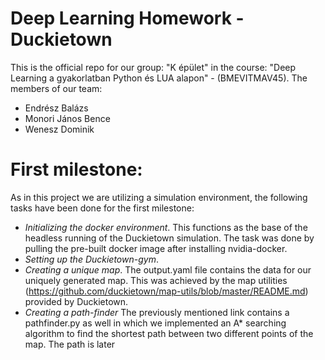 # Deep Learning Homework - Duckietown
This is the official repo for our group: "K épület" in the course: "Deep Learning a gyakorlatban Python és LUA alapon" - (BMEVITMAV45). The members of our team:
- Endrész Balázs
- Monori János Bence
- Wenesz Dominik

# First milestone:
As in this project we are utilizing a simulation environment, the following tasks have been done for the first milestone:
- *Initializing the docker environment*. This functions as the base of the headless running of the Duckietown simulation. The task was done by pulling the pre-built docker image after installing nvidia-docker.
- *Setting up the Duckietown-gym*. 
- *Creating a unique map*. The output.yaml file contains the data for our uniquely generated map. This was achieved by the map utilities (https://github.com/duckietown/map-utils/blob/master/README.md) provided by Duckietown.
- *Creating a path-finder* The previously mentioned link contains a pathfinder.py as well in which we implemented an A* searching algorithm to find the shortest path between two different points of the map. The path is later 
